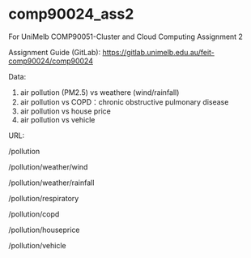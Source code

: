 # comp90024_ass2
For UniMelb COMP90051-Cluster and Cloud Computing Assignment 2

Assignment Guide (GitLab): https://gitlab.unimelb.edu.au/feit-comp90024/comp90024

Data: 
1. air pollution (PM2.5) vs weathere (wind/rainfall)
2. air pollution vs COPD：chronic obstructive pulmonary disease
3. air pollution vs house price
3. air pollution vs vehicle



URL:

/pollution

/pollution/weather/wind

/pollution/weather/rainfall

/pollution/respiratory

/pollution/copd

/pollution/houseprice

/pollution/vehicle